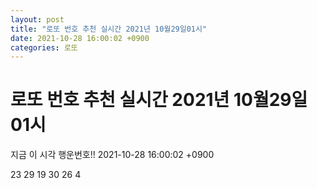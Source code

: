 ```yaml
---
layout: post
title: "로또 번호 추천 실시간 2021년 10월29일01시"
date: 2021-10-28 16:00:02 +0900
categories: 로또
---
```


# 로또 번호 추천 실시간 2021년 10월29일01시

지금 이 시각 행운번호!! 2021-10-28 16:00:02 +0900

 23  29  19  30  26  4 

